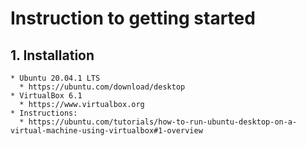 # Instruction to getting started
 ## 1. Installation
    * Ubuntu 20.04.1 LTS
      * https://ubuntu.com/download/desktop
    * VirtualBox 6.1
      * https://www.virtualbox.org
    * Instructions:
      * https://ubuntu.com/tutorials/how-to-run-ubuntu-desktop-on-a-virtual-machine-using-virtualbox#1-overview
